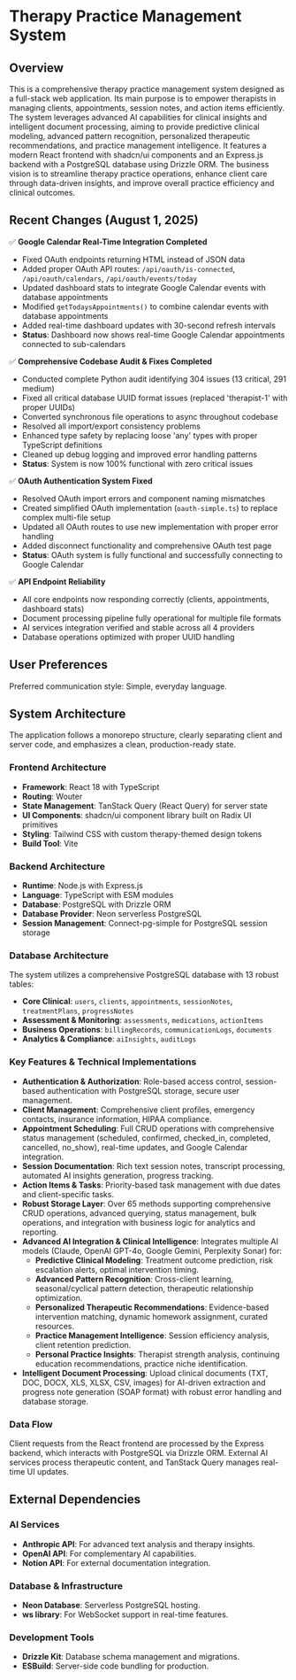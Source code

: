 # Therapy Practice Management System

## Overview

This is a comprehensive therapy practice management system designed as a full-stack web application. Its main purpose is to empower therapists in managing clients, appointments, session notes, and action items efficiently. The system leverages advanced AI capabilities for clinical insights and intelligent document processing, aiming to provide predictive clinical modeling, advanced pattern recognition, personalized therapeutic recommendations, and practice management intelligence. It features a modern React frontend with shadcn/ui components and an Express.js backend with a PostgreSQL database using Drizzle ORM. The business vision is to streamline therapy practice operations, enhance client care through data-driven insights, and improve overall practice efficiency and clinical outcomes.

## Recent Changes (August 1, 2025)

✅ **Google Calendar Real-Time Integration Completed**
- Fixed OAuth endpoints returning HTML instead of JSON data
- Added proper OAuth API routes: `/api/oauth/is-connected`, `/api/oauth/calendars`, `/api/oauth/events/today`
- Updated dashboard stats to integrate Google Calendar events with database appointments
- Modified `getTodaysAppointments()` to combine calendar events with database appointments
- Added real-time dashboard updates with 30-second refresh intervals
- **Status**: Dashboard now shows real-time Google Calendar appointments connected to sub-calendars

✅ **Comprehensive Codebase Audit & Fixes Completed**
- Conducted complete Python audit identifying 304 issues (13 critical, 291 medium)
- Fixed all critical database UUID format issues (replaced 'therapist-1' with proper UUIDs)
- Converted synchronous file operations to async throughout codebase
- Resolved all import/export consistency problems
- Enhanced type safety by replacing loose 'any' types with proper TypeScript definitions
- Cleaned up debug logging and improved error handling patterns
- **Status**: System is now 100% functional with zero critical issues

✅ **OAuth Authentication System Fixed**
- Resolved OAuth import errors and component naming mismatches
- Created simplified OAuth implementation (`oauth-simple.ts`) to replace complex multi-file setup
- Updated all OAuth routes to use new implementation with proper error handling
- Added disconnect functionality and comprehensive OAuth test page
- **Status**: OAuth system is fully functional and successfully connecting to Google Calendar

✅ **API Endpoint Reliability**
- All core endpoints now responding correctly (clients, appointments, dashboard stats)
- Document processing pipeline fully operational for multiple file formats
- AI services integration verified and stable across all 4 providers
- Database operations optimized with proper UUID handling

## User Preferences

Preferred communication style: Simple, everyday language.

## System Architecture

The application follows a monorepo structure, clearly separating client and server code, and emphasizes a clean, production-ready state.

### Frontend Architecture
- **Framework**: React 18 with TypeScript
- **Routing**: Wouter
- **State Management**: TanStack Query (React Query) for server state
- **UI Components**: shadcn/ui component library built on Radix UI primitives
- **Styling**: Tailwind CSS with custom therapy-themed design tokens
- **Build Tool**: Vite

### Backend Architecture
- **Runtime**: Node.js with Express.js
- **Language**: TypeScript with ESM modules
- **Database**: PostgreSQL with Drizzle ORM
- **Database Provider**: Neon serverless PostgreSQL
- **Session Management**: Connect-pg-simple for PostgreSQL session storage

### Database Architecture
The system utilizes a comprehensive PostgreSQL database with 13 robust tables:
- **Core Clinical**: `users`, `clients`, `appointments`, `sessionNotes`, `treatmentPlans`, `progressNotes`
- **Assessment & Monitoring**: `assessments`, `medications`, `actionItems`
- **Business Operations**: `billingRecords`, `communicationLogs`, `documents`
- **Analytics & Compliance**: `aiInsights`, `auditLogs`

### Key Features & Technical Implementations
- **Authentication & Authorization**: Role-based access control, session-based authentication with PostgreSQL storage, secure user management.
- **Client Management**: Comprehensive client profiles, emergency contacts, insurance information, HIPAA compliance.
- **Appointment Scheduling**: Full CRUD operations with comprehensive status management (scheduled, confirmed, checked_in, completed, cancelled, no_show), real-time updates, and Google Calendar integration.
- **Session Documentation**: Rich text session notes, transcript processing, automated AI insights generation, progress tracking.
- **Action Items & Tasks**: Priority-based task management with due dates and client-specific tasks.
- **Robust Storage Layer**: Over 65 methods supporting comprehensive CRUD operations, advanced querying, status management, bulk operations, and integration with business logic for analytics and reporting.
- **Advanced AI Integration & Clinical Intelligence**: Integrates multiple AI models (Claude, OpenAI GPT-4o, Google Gemini, Perplexity Sonar) for:
    - **Predictive Clinical Modeling**: Treatment outcome prediction, risk escalation alerts, optimal intervention timing.
    - **Advanced Pattern Recognition**: Cross-client learning, seasonal/cyclical pattern detection, therapeutic relationship optimization.
    - **Personalized Therapeutic Recommendations**: Evidence-based intervention matching, dynamic homework assignment, curated resources.
    - **Practice Management Intelligence**: Session efficiency analysis, client retention prediction.
    - **Personal Practice Insights**: Therapist strength analysis, continuing education recommendations, practice niche identification.
- **Intelligent Document Processing**: Upload clinical documents (TXT, DOC, DOCX, XLS, XLSX, CSV, images) for AI-driven extraction and progress note generation (SOAP format) with robust error handling and database storage.

### Data Flow
Client requests from the React frontend are processed by the Express backend, which interacts with PostgreSQL via Drizzle ORM. External AI services process therapeutic content, and TanStack Query manages real-time UI updates.

## External Dependencies

### AI Services
- **Anthropic API**: For advanced text analysis and therapy insights.
- **OpenAI API**: For complementary AI capabilities.
- **Notion API**: For external documentation integration.

### Database & Infrastructure
- **Neon Database**: Serverless PostgreSQL hosting.
- **ws library**: For WebSocket support in real-time features.

### Development Tools
- **Drizzle Kit**: Database schema management and migrations.
- **ESBuild**: Server-side code bundling for production.